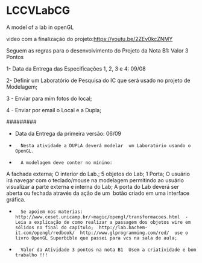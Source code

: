 # LCCVLabCG
A model of a lab in openGL

video com a finalização do projeto:https://youtu.be/2ZEv0kcZNMY

Seguem as regras para o desenvolvimento do Projeto da Nota B1:
Valor 3 Pontos

1- Data da Entrega das Especificações 1, 2, 3 e 4:  09/08

2-   Definir um Laboratório de Pesquisa do IC que será usado no projeto de Modelagem;

3 - Enviar para mim fotos do local;

4 -  Enviar por email o Local e a Dupla;

#########

 - Data da Entrega da primeira versão: 06/09

-       Nesta atividade a DUPLA deverá modelar  um Laboratório usando o OpenGL.

-       A modelagem deve conter no mínino: 

A fachada externa; 
O interior do Lab.; 
5 objetos do Lab; 
1 Porta; 
O usuário irá navegar com o teclado/mouse na modelagem permitindo ao usuário visualizar a parte externa e interna do Lab; 
A porta do Lab deverá ser aberta ou fechada através da ação de um  botão criado em uma interface gráfica. 
-       Se apoiem nos materias:  http://www.ceset.unicamp.br/~magic/opengl/transformacoes.html  - Leia a explicação de como realizar a passagem dos objetos wire em  sólidos no final do capítulo;  http://lab.bachem-it.com/opengl/redbook/  http://www.glprogramming.com/red/  use o livro OpenGL Superbible que passei para vcs na sala de aula; 

-       Valor da Atividade 3 pontos na nota B1  Usem a criatividade e bom trabalho !!!
